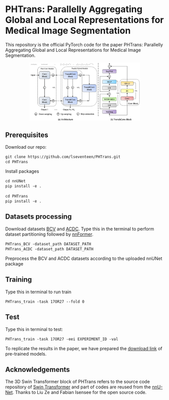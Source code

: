 # PHTrans: Parallelly Aggregating Global and Local Representations for Medical Image Segmentation
This repository is the official PyTorch code for the paper PHTrans: Parallelly Aggregating Global and Local Representations for Medical Image Segmentation.
<!-- This repository is the official PyTorch code for the paper '[PHTrans: Parallelly Aggregating Global and Local Representations for Medical Image Segmentation](https://arxiv.org/abs/2203.04568)' (Wentao Liu, Tong Tian, Weijin Xu, Huihua Yang, and Xipeng Pan) -->

<div align="center">
  <img src="PHTrans/PHTrans.png" width="70%">
</div>

 
## Prerequisites
 

 
Download our repo:
```
git clone https://github.com/lseventeen/PHTrans.git
cd PHTrans
```
Install packages
```
cd nnUNet
pip install -e .

cd PHTrans
pip install -e .
```
 
## Datasets processing
Download datasets [BCV](https://www.dropbox.com/sh/z4hbbzqai0ilqht/AAARqnQhjq3wQcSVFNR__6xNa?dl=0https://www.dropbox.com/sh/z4hbbzqai0ilqht/AAARqnQhjq3wQcSVFNR__6xNa?dl=0) and [ACDC](https://acdc.creatis.insa-lyon.fr/description/databases.html). Type this in the terminal to perform dataset partitioning followed by [nnFormer](https://github.com/282857341/nnFormer). 
 
```
PHTrans_BCV -dataset_path DATASET_PATH
PHTrans_ACDC -dataset_path DATASET_PATH
```
Preprocess the BCV and ACDC datasets according to the uploaded nnUNet package
## Training
Type this in terminal to run train
 
```
PHTrans_train -task 17OR27 --fold 0
```
## Test
Type this in terminal to test:
 
```
PHTrans_train -task 17OR27 -eei EXPERIMENT_ID -val
```
To replicate the results in the paper, we have prepared the [download link](https://drive.google.com/drive/folders/1lzj8SJgwGQG-lP9D-pzB1y6RNa6pzVsv?usp=sharing) of pre-trained models.

## Acknowledgements


The 3D Swin Transformer block of PHTrans refers to the source code repository of [Swin Transformer](https://github.com/microsoft/Swin-Transformer) and part of codes are reused from the [nnU-Net](https://github.com/MIC-DKFZ/nnUNet). Thanks to Liu Ze and Fabian Isensee for the open source code.

 
